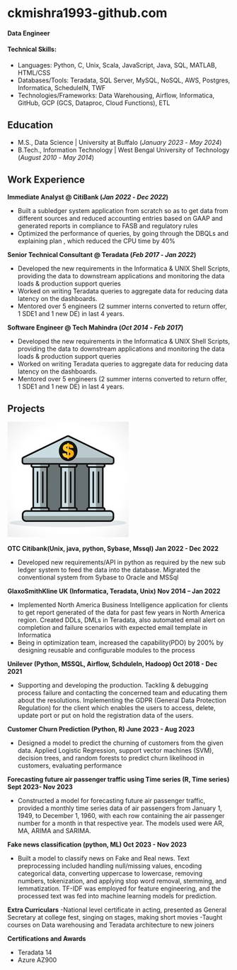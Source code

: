 # ckmishra1993-github.com
#### Data Engineer

#### Technical Skills:
- Languages: Python, C, Unix, Scala, JavaScript, Java, SQL, MATLAB, HTML/CSS
- Databases/Tools: Teradata, SQL Server, MySQL, NoSQL, AWS, Postgres, Informatica, ScheduleIN, TWF
- Technologies/Frameworks: Data Warehousing, Airflow, Informatica, GitHub, GCP (GCS, Dataproc, Cloud Functions), ETL

## Education
- M.S., Data Science	| University at Buffalo (_January 2023_ - _May 2024_)	 			        		
- B.Tech., Information Technology | West Bengal University of Technology (_August 2010_ - _May 2014_)

## Work Experience
**Immediate Analyst @ CitiBank (_Jan 2022_ - _Dec 2022_)**
- Built a subledger system application from scratch so as to get data from different sources and reduced accounting entries based on GAAP and generated reports in compliance to FASB and regulatory rules
- Optimized the performance of queries, by going through the DBQLs and explaining plan , which reduced the CPU time by 40% 

**Senior Technical Consultant @ Teradata (_Feb 2017_ - _Jan 2022_)**
-	Developed the new requirements in the Informatica & UNIX Shell Scripts, providing the data to downstream applications and monitoring the data loads & production support queries 
-	Worked on writing Teradata queries to aggregate data for reducing data latency on the dashboards.
-	Mentored over 5 engineers (2 summer interns converted to return offer, 1 SDE1 and 1 new DE) in last 4 years. 

**Software Engineer @ Tech Mahindra (_Oct 2014_ - _Feb 2017_)**
-	Developed the new requirements in the Informatica & UNIX Shell Scripts, providing the data to downstream applications and monitoring the data loads & production support queries 
-	Worked on writing Teradata queries to aggregate data for reducing data latency on the dashboards.
-	Mentored over 5 engineers (2 summer interns converted to return offer, 1 SDE1 and 1 new DE) in last 4 years.

## Projects
![bank](Bank.jpg)

**OTC Citibank(Unix, java, python, Sybase, Mssql) Jan 2022 - Dec 2022**
-	Developed new requirements/API in python as required by the new sub ledger system to feed the data into the database. Migrated the conventional system from Sybase to Oracle and MSSql

**GlaxoSmithKline UK (Informatica, Teradata, Unix)	Nov 2014 – Jan 2022**
-	Implemented North America Business Intelligence application for clients to get report generated of the data for past few years in North America region. Created DDLs, DMLs in Teradata, also automated email alert on completion and failure scenarios with expected email template in Informatica 
-	Being in optimization team, increased the capability(PDO) by 200% by designing reusable and configurable modules to the process

**Unilever (Python, MSSQL, Airflow, SchduleIn, Hadoop) Oct 2018 - Dec 2021**
-	Supporting and developing the production. Tackling & debugging process failure and contacting the concerned team and educating them about the resolutions. Implementing the GDPR (General Data Protection Regulation) for the client which enables the users to access, delete, update port or put on hold the registration data of the users.

**Customer Churn Prediction (Python, R)	June 2023 - Aug 2023**
-	Designed a model to predict the churning of customers from the given data. Applied Logistic Regression, support vector machines (SVM), decision trees, and random forests to predict churn likelihood in customers, evaluating performance

**Forecasting future air passenger traffic using Time series (R, Time series) Sept 2023- Nov 2023**
- Constructed a model for forecasting future air passenger traffic, provided a monthly time series data of air passengers from January 1, 1949, to December 1, 1960,  with each row containing the air passenger number for a month in that respective year. The models used were AR, MA, ARIMA and SARIMA.

**Fake news classification (python, ML) Oct 2023 - Nov 2023**
- Built a model to classify news on Fake and Real news. Text preprocessing included handling null/missing values, encoding categorical data, converting uppercase to lowercase, removing numbers, tokenization, and applying stop word removal, stemming, and lemmatization. TF-IDF was employed for feature engineering, and the processed text was fed into machine learning models for prediction.

**Extra Curriculars**
-National level certificate in acting, presented as General Secretary at college fest, singing on stages, making short movies
-Taught courses on Data warehousing and Teradata architecture to new joiners

**Certifications and Awards**

- Teradata 14
- Azure AZ900


